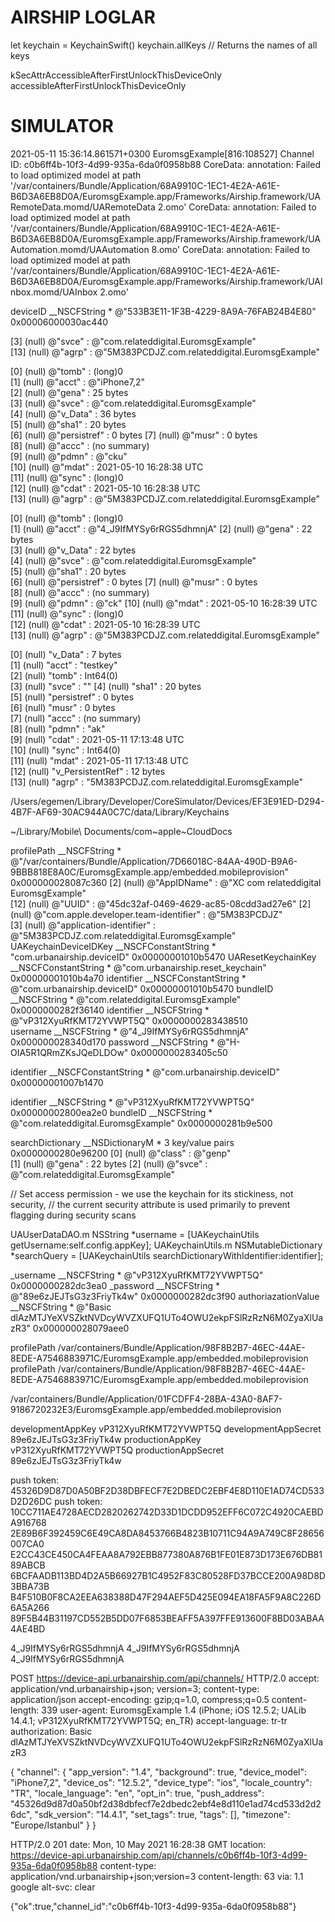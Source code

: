 # AIRSHIP LOGLAR

let keychain = KeychainSwift()
keychain.allKeys // Returns the names of all keys





kSecAttrAccessibleAfterFirstUnlockThisDeviceOnly
accessibleAfterFirstUnlockThisDeviceOnly


# SIMULATOR

2021-05-11 15:36:14.861571+0300 EuromsgExample[816:108527] Channel ID: c0b6ff4b-10f3-4d99-935a-6da0f0958b88
CoreData: annotation:  Failed to load optimized model at path '/var/containers/Bundle/Application/68A9910C-1EC1-4E2A-A61E-B6D3A6EB8D0A/EuromsgExample.app/Frameworks/Airship.framework/UARemoteData.momd/UARemoteData 2.omo'
CoreData: annotation:  Failed to load optimized model at path '/var/containers/Bundle/Application/68A9910C-1EC1-4E2A-A61E-B6D3A6EB8D0A/EuromsgExample.app/Frameworks/Airship.framework/UAAutomation.momd/UAAutomation 8.omo'
CoreData: annotation:  Failed to load optimized model at path '/var/containers/Bundle/Application/68A9910C-1EC1-4E2A-A61E-B6D3A6EB8D0A/EuromsgExample.app/Frameworks/Airship.framework/UAInbox.momd/UAInbox 2.omo'



deviceID	__NSCFString *	@"533B3E11-1F3B-4229-8A9A-76FAB24B4E80"	0x00006000030ac440







[3]	(null)	@"svce" : @"com.relateddigital.EuromsgExample"	
[13]	(null)	@"agrp" : @"5M383PCDJZ.com.relateddigital.EuromsgExample"	


[0]	(null)	@"tomb" : (long)0	
[1]	(null)	@"acct" : @"iPhone7,2"	
[2]	(null)	@"gena" : 25 bytes	
[3]	(null)	@"svce" : @"com.relateddigital.EuromsgExample"	
[4]	(null)	@"v_Data" : 36 bytes	
[5]	(null)	@"sha1" : 20 bytes	
[6]	(null)	@"persistref" : 0 bytes	
[7]	(null)	@"musr" : 0 bytes	
[8]	(null)	@"accc" : (no summary)	
[9]	(null)	@"pdmn" : @"cku"	
[10]	(null)	@"mdat" : 2021-05-10 16:28:38 UTC	
[11]	(null)	@"sync" : (long)0	
[12]	(null)	@"cdat" : 2021-05-10 16:28:38 UTC	
[13]	(null)	@"agrp" : @"5M383PCDJZ.com.relateddigital.EuromsgExample"	


[0]	(null)	@"tomb" : (long)0	
[1]	(null)	@"acct" : @"4_J9IfMYSy6rRGS5dhmnjA"	
[2]	(null)	@"gena" : 22 bytes	
[3]	(null)	@"v_Data" : 22 bytes	
[4]	(null)	@"svce" : @"com.relateddigital.EuromsgExample"	
[5]	(null)	@"sha1" : 20 bytes	
[6]	(null)	@"persistref" : 0 bytes	
[7]	(null)	@"musr" : 0 bytes	
[8]	(null)	@"accc" : (no summary)	
[9]	(null)	@"pdmn" : @"ck"	
[10]	(null)	@"mdat" : 2021-05-10 16:28:39 UTC	
[11]	(null)	@"sync" : (long)0	
[12]	(null)	@"cdat" : 2021-05-10 16:28:39 UTC	
[13]	(null)	@"agrp" : @"5M383PCDJZ.com.relateddigital.EuromsgExample"	

[0]	(null)	"v_Data" : 7 bytes	
[1]	(null)	"acct" : "testkey"	
[2]	(null)	"tomb" : Int64(0)	
[3]	(null)	"svce" : ""	
[4]	(null)	"sha1" : 20 bytes	
[5]	(null)	"persistref" : 0 bytes	
[6]	(null)	"musr" : 0 bytes	
[7]	(null)	"accc" : (no summary)	
[8]	(null)	"pdmn" : "ak"	
[9]	(null)	"cdat" : 2021-05-11 17:13:48 UTC	
[10]	(null)	"sync" : Int64(0)	
[11]	(null)	"mdat" : 2021-05-11 17:13:48 UTC	
[12]	(null)	"v_PersistentRef" : 12 bytes	
[13]	(null)	"agrp" : "5M383PCDJZ.com.relateddigital.EuromsgExample"	






/Users/egemen/Library/Developer/CoreSimulator/Devices/EF3E91ED-D294-4B7F-AF69-30AC944A0C7C/data/Library/Keychains

~/Library/Mobile\ Documents/com~apple~CloudDocs 


profilePath	__NSCFString *	@"/var/containers/Bundle/Application/7D66018C-84AA-490D-B9A6-9BBB818E8A0C/EuromsgExample.app/embedded.mobileprovision"	0x000000028087c360
[2]	(null)	@"AppIDName" : @"XC com relateddigital EuromsgExample"	
[12]	(null)	@"UUID" : @"45dc32af-0469-4629-ac85-08cdd3ad27e6"
[2]	(null)	@"com.apple.developer.team-identifier" : @"5M383PCDJZ"	
[3]	(null)	@"application-identifier" : @"5M383PCDJZ.com.relateddigital.EuromsgExample"	
UAKeychainDeviceIDKey	__NSCFConstantString *	"com.urbanairship.deviceID"	0x00000001010b5470
UAResetKeychainKey	__NSCFConstantString *	@"com.urbanairship.reset_keychain"	0x00000001010b4a70
identifier	__NSCFConstantString *	@"com.urbanairship.deviceID"	0x00000001010b5470
bundleID	__NSCFString *	@"com.relateddigital.EuromsgExample"	0x0000000282f36140
identifier	__NSCFString *	@"vP312XyuRfKMT72YVWPT5Q"	0x0000000283438510	
username	__NSCFString *	@"4_J9IfMYSy6rRGS5dhmnjA"	0x000000028340d170
password	__NSCFString *	@"H-OIA5R1QRmZKsJQeDLDOw"	0x0000000283405c50





identifier	__NSCFConstantString *	@"com.urbanairship.deviceID"	0x00000001007b1470

identifier	__NSCFString *	@"vP312XyuRfKMT72YVWPT5Q"	0x00000002800ea2e0
bundleID	__NSCFString *	@"com.relateddigital.EuromsgExample"	0x0000000281b9e500



searchDictionary	__NSDictionaryM *	3 key/value pairs	0x0000000280e96200
[0]	(null)	@"class" : @"genp"	
[1]	(null)	@"gena" : 22 bytes
[2]	(null)	@"svce" : @"com.relateddigital.EuromsgExample"	


// Set access permission - we use the keychain for its stickiness, not security,
// the current security attribute is used primarily to prevent flagging during security scans



UAUserDataDAO.m NSString *username = [UAKeychainUtils getUsername:self.config.appKey];
UAKeychainUtils.m NSMutableDictionary *searchQuery = [UAKeychainUtils searchDictionaryWithIdentifier:identifier];



_username	__NSCFString *	@"vP312XyuRfKMT72YVWPT5Q"	0x0000000282dc3ea0
_password	__NSCFString *	@"89e6zJEJTsG3z3FriyTk4w"	0x0000000282dc3f90
authoriazationValue	__NSCFString *	@"Basic dlAzMTJYeXVSZktNVDcyWVZXUFQ1UTo4OWU2ekpFSlRzRzN6M0ZyaXlUazR3"	0x000000028079aee0

<?xml version="1.0" encoding="UTF-8"?>
<!DOCTYPE plist PUBLIC "-//Apple//DTD PLIST 1.0//EN" "http://www.apple.com/DTDs/PropertyList-1.0.dtd">

profilePath /var/containers/Bundle/Application/98F8B2B7-46EC-44AE-8EDE-A7546883971C/EuromsgExample.app/embedded.mobileprovision
profilePath /var/containers/Bundle/Application/98F8B2B7-46EC-44AE-8EDE-A7546883971C/EuromsgExample.app/embedded.mobileprovision


/var/containers/Bundle/Application/01FCDFF4-28BA-43A0-8AF7-9186720232E3/EuromsgExample.app/embedded.mobileprovision


<plist version="1.0">
<dict>
  <key>developmentAppKey</key>
  <string>vP312XyuRfKMT72YVWPT5Q</string>
  <key>developmentAppSecret</key>
  <string>89e6zJEJTsG3z3FriyTk4w</string>
  <key>productionAppKey</key>
  <string>vP312XyuRfKMT72YVWPT5Q</string>
  <key>productionAppSecret</key>
  <string>89e6zJEJTsG3z3FriyTk4w</string>
</dict>
</plist>

push token: 45326D9D87D0A50BF2D38DBFECF7E2DBEDC2EBF4E8D110E1AD74CD533D2D26DC
push token: 10CC711AE4728AECD2820262742D33D1DCDD952EFF6C072C4920CAEBDA916768
2E89B6F392459C6E49CA8DA8453766B4823B10711C94A9A749C8F28656007CA0
E2CC43CE450CA4FEAA8A792EBB877380A876B1FE01E873D173E676DB8189ABCB
6BCFAADB113BD4D2A5B66927B1C4952F83C80528FD37BCCE200A98D8D3BBA73B
B4F510B0F8CA2EEA638388D47F294AEF5D425E094EA18FA5F9A8C226D6A5A266
89F5B44B31197CD552B5DD07F6853BEAFF5A397FFE913600F8BD03ABAA4AE4BD


4_J9IfMYSy6rRGS5dhmnjA
4_J9IfMYSy6rRGS5dhmnjA
4_J9IfMYSy6rRGS5dhmnjA


POST https://device-api.urbanairship.com/api/channels/ HTTP/2.0
accept:	application/vnd.urbanairship+json; version=3;
content-type:	application/json
accept-encoding:	gzip;q=1.0, compress;q=0.5
content-length:	339
user-agent:	EuromsgExample 1.4 (iPhone; iOS 12.5.2; UALib 14.4.1; vP312XyuRfKMT72YVWPT5Q; en_TR)
accept-language:	tr-tr
authorization:	Basic dlAzMTJYeXVSZktNVDcyWVZXUFQ1UTo4OWU2ekpFSlRzRzN6M0ZyaXlUazR3


{
    "channel": {
        "app_version": "1.4",
        "background": true,
        "device_model": "iPhone7,2",
        "device_os": "12.5.2",
        "device_type": "ios",
        "locale_country": "TR",
        "locale_language": "en",
        "opt_in": true,
        "push_address": "45326d9d87d0a50bf2d38dbfecf7e2dbedc2ebf4e8d110e1ad74cd533d2d26dc",
        "sdk_version": "14.4.1",
        "set_tags": true,
        "tags": [],
        "timezone": "Europe/Istanbul"
    }
}


HTTP/2.0 201 
date:	Mon, 10 May 2021 16:28:38 GMT
location:	https://device-api.urbanairship.com/api/channels/c0b6ff4b-10f3-4d99-935a-6da0f0958b88
content-type:	application/vnd.urbanairship+json;version=3
content-length:	63
via:	1.1 google
alt-svc:	clear

{"ok":true,"channel_id":"c0b6ff4b-10f3-4d99-935a-6da0f0958b88"}
